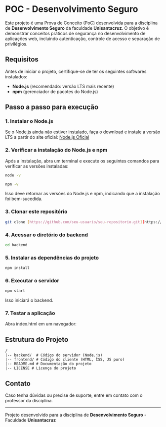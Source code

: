 # POC - Desenvolvimento Seguro

Este projeto é uma Prova de Conceito (PoC) desenvolvida para a disciplina de **Desenvolvimento Seguro** da faculdade **Unisantacruz**. O objetivo é demonstrar conceitos práticos de segurança no desenvolvimento de aplicações web, incluindo autenticação, controle de acesso e separação de privilégios.

## Requisitos
Antes de iniciar o projeto, certifique-se de ter os seguintes softwares instalados:

- **Node.js** (recomendado: versão LTS mais recente)
- **npm** (gerenciador de pacotes do Node.js)

## Passo a passo para execução

### 1. Instalar o Node.js
Se o Node.js ainda não estiver instalado, faça o download e instale a versão LTS a partir do site oficial:
[Node.js Oficial](https://nodejs.org/)

### 2. Verificar a instalação do Node.js e npm
Após a instalação, abra um terminal e execute os seguintes comandos para verificar as versões instaladas:
```sh
node -v
```
```sh
npm -v
```
Isso deve retornar as versões do Node.js e npm, indicando que a instalação foi bem-sucedida.

### 3. Clonar este repositório
```sh
git clone [https://github.com/seu-usuario/seu-repositorio.git](https://github.com/Rodrigo-Lemos-SantaCruz/PoC-DesSeg.git)
```

### 4. Acessar o diretório do backend
```sh
cd backend
```

### 5. Instalar as dependências do projeto
```sh
npm install
```

### 6. Executar o servidor
```sh
npm start
```
Isso iniciará o backend.

### 7. Testar a aplicação
Abra index.html em um navegador:

## Estrutura do Projeto
```
/
|-- backend/  # Código do servidor (Node.js)
|-- frontend/ # Código do cliente (HTML, CSS, JS puro)
|-- README.md # Documentação do projeto
|-- LICENSE # Licença do projeto
```

## Contato
Caso tenha dúvidas ou precise de suporte, entre em contato com o professor da disciplina.

---
Projeto desenvolvido para a disciplina de **Desenvolvimento Seguro** - Faculdade **Unisantacruz**

